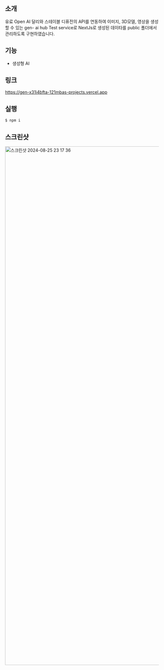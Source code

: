 ## 소개
유료 Open AI 달리와 스테이블 디퓨전의 API를 연동하여 이미지, 3D모델, 영상을 생성할 수 있는 gen- ai hub Test service로 
NextJs로 생성된 데이타를 public 폴더에서 관리하도록 구현하였습니다.  

## 기능
- 생성형 AI
  
## 링크
https://gen-x31i4bfta-121mbas-projects.vercel.app

## 실행
```bash
$ npm i 
```

## 스크린샷
<img width="1697" alt="스크린샷 2024-08-25 23 17 36" src="https://github.com/user-attachments/assets/5229dc99-d9dc-43a4-aa89-8ed234177190">

